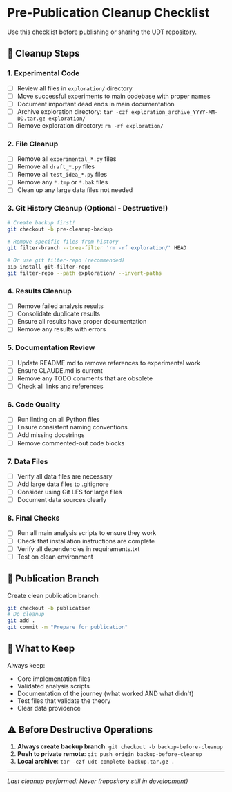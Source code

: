 # Pre-Publication Cleanup Checklist

Use this checklist before publishing or sharing the UDT repository.

## 🧹 Cleanup Steps

### 1. Experimental Code
- [ ] Review all files in `exploration/` directory
- [ ] Move successful experiments to main codebase with proper names
- [ ] Document important dead ends in main documentation
- [ ] Archive exploration directory: `tar -czf exploration_archive_YYYY-MM-DD.tar.gz exploration/`
- [ ] Remove exploration directory: `rm -rf exploration/`

### 2. File Cleanup
- [ ] Remove all `experimental_*.py` files
- [ ] Remove all `draft_*.py` files  
- [ ] Remove all `test_idea_*.py` files
- [ ] Remove any `*.tmp` or `*.bak` files
- [ ] Clean up any large data files not needed

### 3. Git History Cleanup (Optional - Destructive!)
```bash
# Create backup first!
git checkout -b pre-cleanup-backup

# Remove specific files from history
git filter-branch --tree-filter 'rm -rf exploration/' HEAD

# Or use git filter-repo (recommended)
pip install git-filter-repo
git filter-repo --path exploration/ --invert-paths
```

### 4. Results Cleanup
- [ ] Remove failed analysis results
- [ ] Consolidate duplicate results
- [ ] Ensure all results have proper documentation
- [ ] Remove any results with errors

### 5. Documentation Review
- [ ] Update README.md to remove references to experimental work
- [ ] Ensure CLAUDE.md is current
- [ ] Remove any TODO comments that are obsolete
- [ ] Check all links and references

### 6. Code Quality
- [ ] Run linting on all Python files
- [ ] Ensure consistent naming conventions
- [ ] Add missing docstrings
- [ ] Remove commented-out code blocks

### 7. Data Files
- [ ] Verify all data files are necessary
- [ ] Add large data files to .gitignore
- [ ] Consider using Git LFS for large files
- [ ] Document data sources clearly

### 8. Final Checks
- [ ] Run all main analysis scripts to ensure they work
- [ ] Check that installation instructions are complete
- [ ] Verify all dependencies in requirements.txt
- [ ] Test on clean environment

## 🚀 Publication Branch

Create clean publication branch:
```bash
git checkout -b publication
# Do cleanup
git add .
git commit -m "Prepare for publication"
```

## 📝 What to Keep

Always keep:
- Core implementation files
- Validated analysis scripts  
- Documentation of the journey (what worked AND what didn't)
- Test files that validate the theory
- Clear data providence

## ⚠️ Before Destructive Operations

1. **Always create backup branch**: `git checkout -b backup-before-cleanup`
2. **Push to private remote**: `git push origin backup-before-cleanup`
3. **Local archive**: `tar -czf udt-complete-backup.tar.gz .`

---

*Last cleanup performed: Never (repository still in development)*